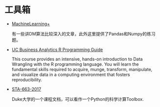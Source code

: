 # 工具箱

- [MachineLearning+](https://www.machinelearningplus.com/)

    有一些讲DM算法比较深入的文章，此外这里提供了Pandas和Numpy的练习题。

- [UC Business Analytics R Programming Guide](http://uc-r.github.io/)

    This course provides an intensive, hands-on introduction to Data
    Wrangling with the R programming language. You will learn the
    fundamental skills required to acquire, munge, transform, manipulate, and visualize data in a computing environment that fosters reproducibility.

- [STA-663-2017](http://people.duke.edu/~ccc14/sta-663-2017/index.html)

    Duke大学的一个课程文档，可以看作一个Python的科学计算Toolbox.

